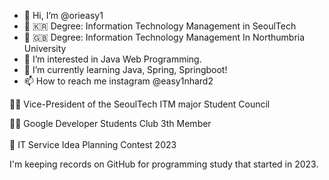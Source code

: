 - 👋 Hi, I’m @orieasy1
- 🏫 🇰🇷 Degree: Information Technology Management in SeoulTech
- 🏫 🇬🇧 Degree: Information Technology Management In Northumbria University
- 👀 I’m interested in Java Web Programming.
- 🌱 I’m currently learning Java, Spring, Springboot!
- 📫 How to reach me instagram @easy1nhard2

👩‍💻 Vice-President of the SeoulTech ITM major Student Council

👩‍💻 Google Developer Students Club 3th Member
<br><br>
🥉 IT Service Idea Planning Contest 2023

I'm keeping records on GitHub for programming study that started in 2023.
